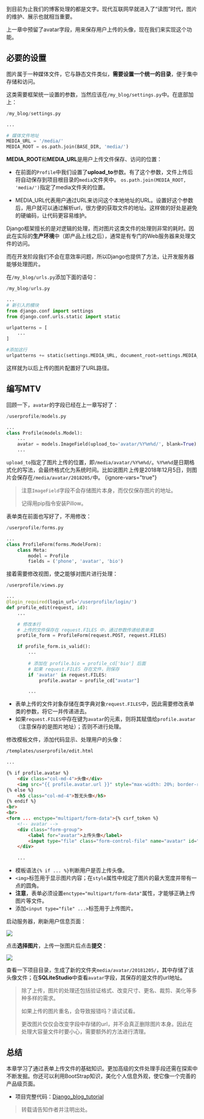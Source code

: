 到目前为止我们的博客处理的都是文字。现代互联网早就进入了“读图”时代，图片的维护、展示也就相当重要。

上一章中预留了avatar字段，用来保存用户上传的头像，现在我们来实现这个功能。

## 必要的设置

图片属于一种媒体文件，它与静态文件类似，**需要设置一个统一的目录**，便于集中存储和访问。

这类需要框架统一设置的参数，当然应该在`/my_blog/settings.py`中。在底部加上：

```python
/my_blog/settings.py

...

# 媒体文件地址
MEDIA_URL = '/media/'
MEDIA_ROOT = os.path.join(BASE_DIR, 'media/')
```

**MEDIA_ROOT**和**MEDIA_URL**是用户上传文件保存、访问的位置：

- 在前面的`Profile`中我们设置了**upload_to**参数。有了这个参数，文件上传后将自动保存到项目根目录的`media`文件夹中。 `os.path.join(MEDIA_ROOT, 'media/')`指定了media文件夹的位置。

- MEDIA_URL代表用户通过URL来访问这个本地地址的URL。设置好这个参数后，用户就可以通过解析url，很方便的获取文件的地址。这样做的好处是避免的硬编码，让代码更容易维护。

Django框架擅长的是对逻辑的处理，而对图片这类文件的处理则非常的耗时。因此在实际的**生产环境**中（即产品上线之后），通常是有专门的Web服务器来处理文件的访问。

而在开发阶段我们不会在意效率问题，所以Django也提供了方法，让开发服务器能够处理图片。

在`/my_blog/urls.py`添加下面的语句：

```python
/my_blog/urls.py

...
# 新引入的模块
from django.conf import settings
from django.conf.urls.static import static

urlpatterns = [
    ...
]

#添加这行
urlpatterns += static(settings.MEDIA_URL, document_root=settings.MEDIA_ROOT)
```

这样就为以后上传的图片配置好了URL路径。

## 编写MTV

回顾一下，`avatar`的字段已经在上一章写好了：

```python
/userprofile/models.py

...
class Profile(models.Model):
    ...
    avatar = models.ImageField(upload_to='avatar/%Y%m%d/', blank=True)
    ...
```

`upload_to`指定了图片上传的位置，即`/media/avatar/%Y%m%d/`。`%Y%m%d`是日期格式化的写法，会最终格式化为系统时间。比如说图片上传是2018年12月5日，则图片会保存在`/media/avatar/2018205/`中。  {ignore-vars="true"}

> 注意`ImageField`字段不会存储图片本身，而仅仅保存图片的地址。
>
> 记得用pip指令安装Pillow。

表单类在前面也写好了，不用修改：

```python
/userprofile/forms.py

...
class ProfileForm(forms.ModelForm):
    class Meta:
        model = Profile
        fields = ('phone', 'avatar', 'bio')
```

接着需要修改视图，使之能够对图片进行处理：

```python
/userprofile/views.py

...
@login_required(login_url='/userprofile/login/')
def profile_edit(request, id):
    ...

    # 修改本行
    # 上传的文件保存在 request.FILES 中，通过参数传递给表单类
    profile_form = ProfileForm(request.POST, request.FILES)

    if profile_form.is_valid():
        ...
        
        # 添加在 profile.bio = profile_cd['bio'] 后面
        # 如果 request.FILES 存在文件，则保存
        if 'avatar' in request.FILES:
            profile.avatar = profile_cd["avatar"]

        ...
```

- 表单上传的文件对象存储在类字典对象`request.FILES`中，因此需要修改表单类的参数，将它一并传递进去。
- 如果`request.FILES`中存在键为`avatar`的元素，则将其赋值给`profile.avatar`（注意保存的是图片地址）；否则不进行处理。

修改模板文件，添加代码显示、处理用户的头像：

```html
/templates/userprofile/edit.html

...

{% if profile.avatar %}
    <div class="col-md-4">头像</div>
    <img src="{{ profile.avatar.url }}" style="max-width: 20%; border-radius: 15%;" class="col-md-4">
{% else %}
    <h5 class="col-md-4">暂无头像</h5>
{% endif %}
<br>
<br>
<form ... enctype="multipart/form-data">{% csrf_token %}
    <!-- avatar -->
    <div class="form-group">
        <label for="avatar">上传头像</label>
        <input type="file" class="form-control-file" name="avatar" id="avatar">
    </div>
    
    ...
```

- 模板语法`{% if ... %}`判断用户是否上传头像。
- `<img>`标签用于显示图片内容；在`style`属性中规定了图片的最大宽度并带有一点的圆角。
- **注意**，表单必须设置`enctype="multipart/form-data"`属性，才能够正确上传图片等文件。
- 添加`<input type="file" ...>`标签用于上传图片。

启动服务器，刷新用户信息页面：

![](https://blog.dusaiphoto.com/dusainet-7000K/t18-1.jpg)

点击**选择图片**，上传一张图片后点击**提交**：

![](https://blog.dusaiphoto.com/dusainet-7000K/t18-2.jpg)

查看一下项目目录，生成了新的文件夹`media/avatar/20181205/`，其中存储了该头像文件；在**SQLiteStudio**中查看`avatar`字段，其保存的是文件的url地址。

> 除了上传，图片的处理还包括验证格式、改变尺寸、更名、裁剪、美化等多种多样的需求。
>
> 如果上传的图片重名，会导致报错吗？请试试看。
>
> 更改图片仅仅会改变字段中存储的url，并不会真正删除图片本身。因此在处理大容量文件时要小心，需要额外的方法进行清理。

## 总结

本章学习了通过表单上传文件的基础知识。更加高级的文件处理手段还需在探索中不断发掘。你还可以利用BootStrap知识，美化个人信息外观，使它像一个完善的产品级页面。

- 项目完整代码：[Django_blog_tutorial](https://github.com/stacklens/django_blog_tutorial)

> 转载请告知作者并注明出处。